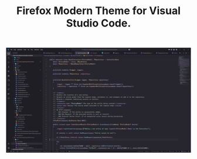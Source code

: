 <div align="center">
  <h1>
      Firefox Modern Theme for Visual Studio Code.
  </h1>
</div>

<br>

<div align="center">

</div>

![Screenshot](https://github.com/KenanSalar/firefox-theme-vscode/blob/main/resources/images/previews/firefox-modern-theme-dark/Screenshot%202025-01-08%20135252.png?raw=true)

